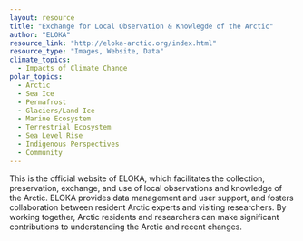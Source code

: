 ```yaml
---
layout: resource
title: "Exchange for Local Observation & Knowlegde of the Arctic"
author: "ELOKA"
resource_link: "http://eloka-arctic.org/index.html"
resource_type: "Images, Website, Data"
climate_topics:
  - Impacts of Climate Change
polar_topics:
  - Arctic
  - Sea Ice
  - Permafrost
  - Glaciers/Land Ice
  - Marine Ecosystem
  - Terrestrial Ecosystem
  - Sea Level Rise
  - Indigenous Perspectives
  - Community
---
```


This is the official website of ELOKA, which facilitates the collection, preservation, exchange, and use of local observations and knowledge of the Arctic. ELOKA provides data management and user support, and fosters collaboration between resident Arctic experts and visiting researchers. By working together, Arctic residents and researchers can make significant contributions to understanding the Arctic and recent changes.
